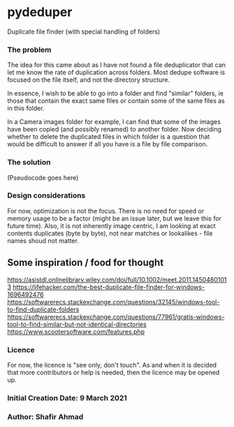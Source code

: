 # pydeduper
Duplicate file finder (with special handling of folders)

### The problem
The idea for this came about as I have not found a file deduplicator that can let me know the rate of duplication across folders. Most dedupe software is focused on the file itself, and not the directory structure.

In essence, I wish to be able to go into a folder and find "similar" folders, ie those that contain the exact same files or contain some of the same files as in this folder.

In a Camera images folder for example, I can find that some of the images have been copied (and possibly renamed) to another folder. Now deciding whether to delete the duplicated files in which folder is a question that would be difficult to answer if all you have is a file by file comparison. 

### The solution
(Pseudocode goes here)

### Design considerations
For now, optimization is not the focus. There is no need for speed or memory usage to be a factor (might be an issue later, but we leave this for future time).
Also, it is not inherently image centric, I am looking at exact contents duplicates (byte by byte), not near matches or lookalikes - file names shoud not matter. 

## Some inspiration / food for thought
https://asistdl.onlinelibrary.wiley.com/doi/full/10.1002/meet.2011.14504801013
https://lifehacker.com/the-best-duplicate-file-finder-for-windows-1696492476
https://softwarerecs.stackexchange.com/questions/32145/windows-tool-to-find-duplicate-folders
https://softwarerecs.stackexchange.com/questions/77961/gratis-windows-tool-to-find-similar-but-not-identical-directories
https://www.scootersoftware.com/features.php

### Licence
For now, the licence is "see only, don't touch". As and when it is decided that more contributors or help is needed, then the licence may be opened up.

### Initial Creation Date: 9 March 2021
### Author: Shafir Ahmad
